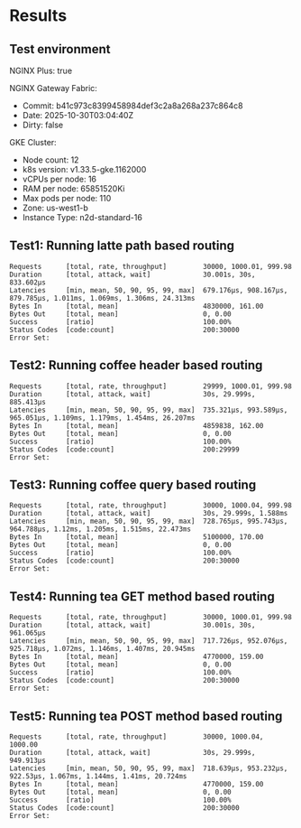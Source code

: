 # Results

## Test environment

NGINX Plus: true

NGINX Gateway Fabric:

- Commit: b41c973c8399458984def3c2a8a268a237c864c8
- Date: 2025-10-30T03:04:40Z
- Dirty: false

GKE Cluster:

- Node count: 12
- k8s version: v1.33.5-gke.1162000
- vCPUs per node: 16
- RAM per node: 65851520Ki
- Max pods per node: 110
- Zone: us-west1-b
- Instance Type: n2d-standard-16

## Test1: Running latte path based routing

```text
Requests      [total, rate, throughput]         30000, 1000.01, 999.98
Duration      [total, attack, wait]             30.001s, 30s, 833.602µs
Latencies     [min, mean, 50, 90, 95, 99, max]  679.176µs, 908.167µs, 879.785µs, 1.011ms, 1.069ms, 1.306ms, 24.313ms
Bytes In      [total, mean]                     4830000, 161.00
Bytes Out     [total, mean]                     0, 0.00
Success       [ratio]                           100.00%
Status Codes  [code:count]                      200:30000  
Error Set:
```

## Test2: Running coffee header based routing

```text
Requests      [total, rate, throughput]         29999, 1000.01, 999.98
Duration      [total, attack, wait]             30s, 29.999s, 885.413µs
Latencies     [min, mean, 50, 90, 95, 99, max]  735.321µs, 993.589µs, 965.051µs, 1.109ms, 1.179ms, 1.454ms, 26.207ms
Bytes In      [total, mean]                     4859838, 162.00
Bytes Out     [total, mean]                     0, 0.00
Success       [ratio]                           100.00%
Status Codes  [code:count]                      200:29999  
Error Set:
```

## Test3: Running coffee query based routing

```text
Requests      [total, rate, throughput]         30000, 1000.04, 999.98
Duration      [total, attack, wait]             30s, 29.999s, 1.588ms
Latencies     [min, mean, 50, 90, 95, 99, max]  728.765µs, 995.743µs, 964.788µs, 1.12ms, 1.205ms, 1.515ms, 22.473ms
Bytes In      [total, mean]                     5100000, 170.00
Bytes Out     [total, mean]                     0, 0.00
Success       [ratio]                           100.00%
Status Codes  [code:count]                      200:30000  
Error Set:
```

## Test4: Running tea GET method based routing

```text
Requests      [total, rate, throughput]         30000, 1000.01, 999.98
Duration      [total, attack, wait]             30.001s, 30s, 961.065µs
Latencies     [min, mean, 50, 90, 95, 99, max]  717.726µs, 952.076µs, 925.718µs, 1.072ms, 1.146ms, 1.407ms, 20.945ms
Bytes In      [total, mean]                     4770000, 159.00
Bytes Out     [total, mean]                     0, 0.00
Success       [ratio]                           100.00%
Status Codes  [code:count]                      200:30000  
Error Set:
```

## Test5: Running tea POST method based routing

```text
Requests      [total, rate, throughput]         30000, 1000.04, 1000.00
Duration      [total, attack, wait]             30s, 29.999s, 949.913µs
Latencies     [min, mean, 50, 90, 95, 99, max]  718.639µs, 953.232µs, 922.53µs, 1.067ms, 1.144ms, 1.41ms, 20.724ms
Bytes In      [total, mean]                     4770000, 159.00
Bytes Out     [total, mean]                     0, 0.00
Success       [ratio]                           100.00%
Status Codes  [code:count]                      200:30000  
Error Set:
```
